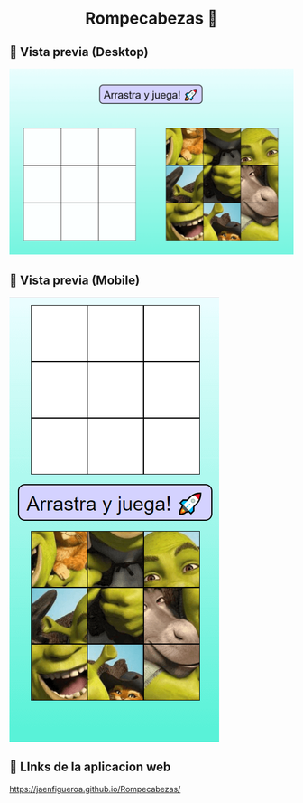 
# <div align="center" fontSize='30rem'>Rompecabezas 🚀</div> 

## 🔗 Vista previa (Desktop)

![App Screenshot](./assets/capturas/desktop.png)

## 🔗 Vista previa (Mobile)
![App Screenshot](./assets/capturas/mobile.png)

## 🔗 LInks de la aplicacion web

https://jaenfigueroa.github.io/Rompecabezas/
